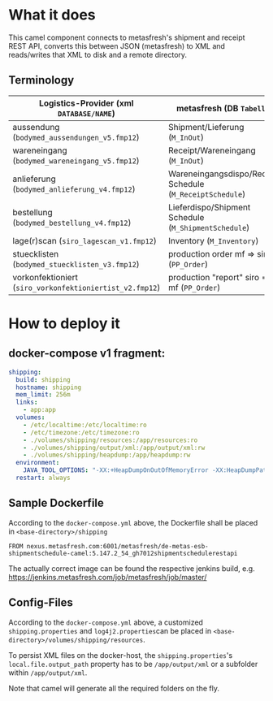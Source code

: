 # What it does

This camel component connects to metasfresh's shipment and receipt REST API, 
converts this between JSON (metasfresh) to XML and reads/writes that XML to disk and a remote directory.

## Terminology

| Logistics-Provider (xml `DATABASE/NAME`)| metasfresh (DB `Tabelle`) | 
| ---- | ---------------------- |
| aussendung (`bodymed_aussendungen_v5.fmp12`) | Shipment/Lieferung (`M_InOut`) |
| wareneingang (`bodymed_wareneingang_v5.fmp12`) | Receipt/Wareneingang (`M_InOut`) |
| anlieferung (`bodymed_anlieferung_v4.fmp12`) | Wareneingangsdispo/Receipt Schedule (`M_ReceiptSchedule`) |
| bestellung (`bodymed_bestellung_v4.fmp12`) | Lieferdispo/Shipment Schedule (`M_ShipmentSchedule`) |
| lage(r)scan (`siro_lagescan_v1.fmp12`) | Inventory (`M_Inventory`)
| stuecklisten (`bodymed_stuecklisten_v3.fmp12`) | production order mf => siro (`PP_Order`)
| vorkonfektioniert (`siro_vorkonfektioniertist_v2.fmp12`) |  production "report" siro => mf (`PP_Order`)


# How to deploy it

## docker-compose v1 fragment:

```yml
shipping:
  build: shipping
  hostname: shipping
  mem_limit: 256m
  links:
    - app:app
  volumes:
    - /etc/localtime:/etc/localtime:ro
    - /etc/timezone:/etc/timezone:ro
    - ./volumes/shipping/resources:/app/resources:ro
    - ./volumes/shipping/output/xml:/app/output/xml:rw
    - ./volumes/shipping/heapdump:/app/heapdump:rw
  environment:
    JAVA_TOOL_OPTIONS: "-XX:+HeapDumpOnOutOfMemoryError -XX:HeapDumpPath=/app/heapdump -agentlib:jdwp=transport=dt_socket,server=y,suspend=n,address=8794"
  restart: always
```

## Sample Dockerfile

According to the `docker-compose.yml` above, the Dockerfile shall be placed in `<base-directory>/shipping`

```
FROM nexus.metasfresh.com:6001/metasfresh/de-metas-esb-shipmentschedule-camel:5.147.2_54_gh7012shipmentschedulerestapi
```

The actually correct image can be found the respective jenkins build, e.g. https://jenkins.metasfresh.com/job/metasfresh/job/master/

## Config-Files

According to the `docker-compose.yml` above, a customized `shipping.properties` and `log4j2.properties`can be placed in `<base-directory>/volumes/shipping/resources`.

To persist XML files on the docker-host, the `shipping.properties`'s `local.file.output_path` 
property has to be `/app/output/xml` or a subfolder within `/app/output/xml`.

Note that camel will generate all the required folders on the fly.
